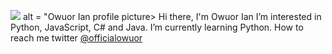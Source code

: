 <img src = "https://avatars.githubusercontent.com/u/71072271?s=400&u=f126d6ae017f95ff8b28ff6124d54c4f8b4b348b&v=4"> alt = "Owuor Ian profile picture>
Hi there, I'm Owuor Ian
I’m interested in Python, JavaScript, C# and Java.
I’m currently learning Python.
How to reach me twitter <a href= "https://twitter.com/officialowuor">@officialowuor</a>

<!---
owuorian/owuorian is a ✨ special ✨ repository because its `README.md` (this file) appears on your GitHub profile.
You can click the Preview link to take a look at your changes.
--->
